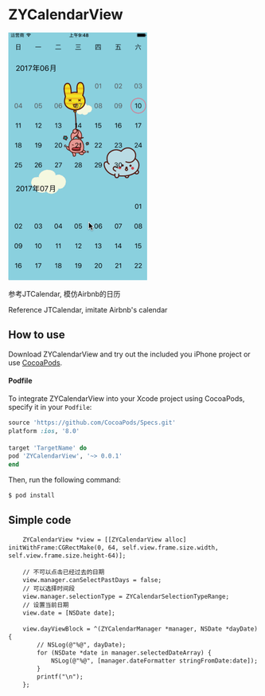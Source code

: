 # ZYCalendarView
![image](https://github.com/Yanyinghenmei/ZYCalendarView/raw/master/image.gif)

参考JTCalendar, 模仿Airbnb的日历

Reference JTCalendar, imitate Airbnb's calendar

## How to use
Download ZYCalendarView and try out the included you iPhone project or use [CocoaPods](http://cocoapods.org).

#### Podfile

To integrate ZYCalendarView into your Xcode project using CocoaPods, specify it in your `Podfile`:

```ruby
source 'https://github.com/CocoaPods/Specs.git'
platform :ios, '8.0'

target 'TargetName' do
pod 'ZYCalendarView', '~> 0.0.1'
end
```

Then, run the following command:

```bash
$ pod install
```

## Simple code

```objc
    ZYCalendarView *view = [[ZYCalendarView alloc] initWithFrame:CGRectMake(0, 64, self.view.frame.size.width, self.view.frame.size.height-64)];
    
    // 不可以点击已经过去的日期
    view.manager.canSelectPastDays = false;
    // 可以选择时间段
    view.manager.selectionType = ZYCalendarSelectionTypeRange;
    // 设置当前日期
    view.date = [NSDate date];
    
    view.dayViewBlock = ^(ZYCalendarManager *manager, NSDate *dayDate) {
        // NSLog(@"%@", dayDate);
        for (NSDate *date in manager.selectedDateArray) {
            NSLog(@"%@", [manager.dateFormatter stringFromDate:date]);
        }
        printf("\n");
    };
```
